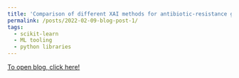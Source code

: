```yaml
---
title: 'Comparison of different XAI methods for antibiotic-resistance genes occurrence at recreational beaches'
permalink: /posts/2022-02-09-blog-post-1/
tags:
  - scikit-learn
  - ML tooling
  - python libraries
---
```


[To open blog, click here!](https://xai-arg-jema.readthedocs.io)
